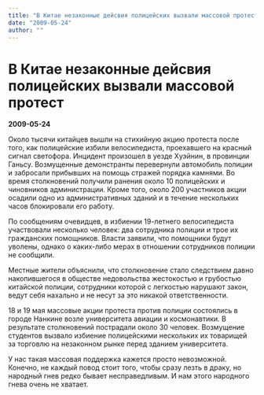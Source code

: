 ```yaml
---
title: "В Китае незаконные дейсвия полицейских вызвали массовой протест"
date: "2009-05-24"
author: ""
---
```


# В Китае незаконные дейсвия полицейских вызвали массовой протест

**2009-05-24** 

Около тысячи китайцев вышли на стихийную акцию протеста после того, как полицейские избили велосипедиста, проехавшего на красный сигнал светофора. Инцидент произошел в уезде Хуэйнин, в провинции Ганьсу. Возмущенные демонстранты перевернули автомобиль полиции и забросали прибывших на помощь стражей порядка камнями. Во время столкновений получили ранения около 10 полицейских и чиновников администрации. Кроме того, около 200 участников акции осадили одно из административных зданий и в течение нескольких часов блокировали его работу.

По сообщениям очевидцев, в избиении 19-летнего велосипедиста участвовали несколько человек: два сотрудника полиции и трое их гражданских помощников. Власти заявили, что помощники будут уволены, однако о каких-либо мерах в отношении сотрудников полиции не сообщили.

Местные жители объяснили, что столкновение стало следствием давно накопившегося в обществе недовольства жестокостью и грубостью китайской полиции, сотрудники которой с легкостью нарушают закон, ведут себя нахально и не несут за это никакой ответственности.

18 и 19 мая массовые акции протеста против полиции состоялись в городе Нанкине возле университета авиации и космонавтики. В результате столкновений пострадали около 30 человек. Возмущение студентов вызвало избиение полицейскими нескольких их товарищей за торговлю на незаконном рынке перед зданием университета.

У нас такая массовая поддержка кажется просто невозможной. Конечно, не каждый повод стоит того, чтобы сразу лезть в драку, но народный гнев редко бывает несправедливым. И нам этого народного гнева очень не хватает.